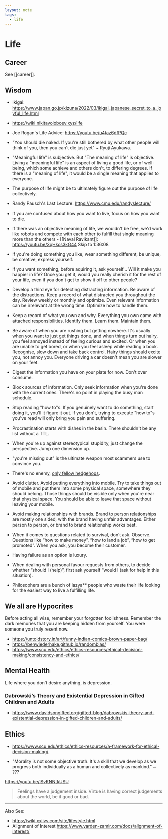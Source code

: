 ```yaml
---
layout: note
tags:
  - life
---
```


# Life

## Career

See [[career]].

## Wisdom

- Ikigai: https://www.japan.go.jp/kizuna/2022/03/ikigai_japanese_secret_to_a_joyful_life.html

- https://wiki.nikitavoloboev.xyz/life

- Joe Rogan's Life Advice: https://youtu.be/u4taz6dfPQc

- "You should die naked. If you're still bothered by what other people will think of you, then you can't die just yet" ~ Ryuji Ayukawa.

- "Meaningful life" is subjective. But "The meaning of life" is objective. Living a "meaningful life" is an aspect of living a good life, or of well-being, which some achieve and others don't, to differing degrees. If there is a "meaning of life", it would be a single meaning that applies to everyone.

- The purpose of life might be to ultimately figure out the purpose of life collectively.

- Randy Pausch's Last Lecture: https://www.cmu.edu/randyslecture/

- If you are confused about how you want to live, focus on how you want to die.

- If there was an objective meaning of life, we wouldn't be free, we'd work like robots and compete with each other to fulfill that single meaning more than the others - [[Naval Ravikant]]: https://youtu.be/3qHkcs3kG44 Skip to 1:36:08

- If you're doing something you like, wear something different, be unique, be creative, express yourself.

- If you want something, before aquiring it, ask yourself... Will it make you happier in life? Once you get it, would you really cherish it for the rest of your life, even if you don't get to show it off to other people?

- Develop a third eye for detecting distracting information. Be aware of the distractions. Keep a record of what distracted you throughout the day. Review weekly or monthly and optimize. Even relevant information can be irrelevant at the wrong time. Optimize how to handle them.

- Keep a record of what you own and why. Everything you own came with attached responsibilities. Identify them. Learn them. Maintain them.

- Be aware of when you are rushing but getting nowhere. It's usually when you want to just get things done, and when things turn out hairy, you feel annoyed instead of feeling curious and excited. Or when you are unable to get bored, or when you feel asleep while reading a book. Recognise, slow down and take back control. Hairy things should excite you, not annoy you. Everyone driving a car doesn't mean you are slower on your feet.

- Digest the information you have on your plate for now. Don't over consume.

- Block sources of information. Only seek information when you're done with the current ones. There's no point in playing the busy man schedule.

- Stop reading "how to"s. If you genuinely want to do something, start doing it, you'll it figure it out. If you don't, trying to execute "how to"s you've read will only bring you pain and suffering.

- Procrastination starts with dishes in the basin. There shouldn't be any list without a TTL.

- When you're up against stereotypical stupidity, just change the perspective. Jump one dimension up.

- "you're missing out" is the ultimate weapon most scammers use to convince you.

- There's no enemy, [only fellow hedgehogs](https://www.psychologytoday.com/intl/blog/science-and-philosophy/202003/the-hedgehog-s-dilemma).

- Avoid clutter. Avoid putting everything into mobile. Try to take things out of mobile and put them into some physical space, somewhere they should belong. Those things should be visible only when you're near that physical space. You should be able to leave that space without leaving your mobile.

- Avoid making relationships with brands. Brand to person relationships are mostly one sided, with the brand having unfair advantages. Either person to person, or brand to brand relationship works best.

- When it comes to questions related to survival, don’t ask. Observe. Questions like “how to make money”, “how to land a job”, “how to get promoted”. When you ask, you become their customer.

- Having failure as an option is luxury.

- When dealing with personal favour requests from others, to decide whether “should I (help)”, first ask yourself “would I (ask for help in this situation).

- Philosophers are a bunch of lazya\*\* people who waste their life looking for the easiest way to live a fulfilling life.

## We all are Hypocrites

Before acting all wise, remember your forgotten foolishness. Remember the dark memories that you are keeping hidden from yourself. You were someone you truly resent now.

- https://untoldstory.in/art/funny-indian-comics-brown-paper-bag/
- https://benwiederhake.github.io/randombias/
- https://www.scu.edu/ethics/ethics-resources/ethical-decision-making/consistency-and-ethics/

## Mental Health

Life where you don't desire anything, is depression.

### Dabrowski’s Theory and Existential Depression in Gifted Children and Adults

- https://www.davidsongifted.org/gifted-blog/dabrowskis-theory-and-existential-depression-in-gifted-children-and-adults/

## Ethics

- https://www.scu.edu/ethics/ethics-resources/a-framework-for-ethical-decision-making/

- "Morality is not some objective truth. It's a skill that we develop as we progress both individually as a human and collectively as mankind." ~ ???

https://youtu.be/lSvKNNtkUSU

> Feelings have a judgement inside. Virtue is having correct judgements about the world, be it good or bad.

---

Also See:

- https://wiki.xxiivv.com/site/lifestyle.html
- Alignment of Interest https://www.yarden-zamir.com/docs/alignment-of-interest/
